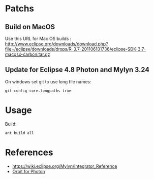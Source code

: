 # Patchs

## Build on MacOS

Use this URL for Mac OS builds : http://www.eclipse.org/downloads/download.php?file=/eclipse/downloads/drops/R-3.7-201106131736/eclipse-SDK-3.7-macosx-carbon.tar.gz

## Update for Eclipse 4.8 Photon and Mylyn 3.24

On windows set git to use long file names:

	git config core.longpaths true

# Usage

Build:

    ant build all

# References

- https://wiki.eclipse.org/Mylyn/Integrator_Reference
- [Orbit for Photon](http://download.eclipse.org/tools/orbit/downloads/drops/R20180606145124/?d)
